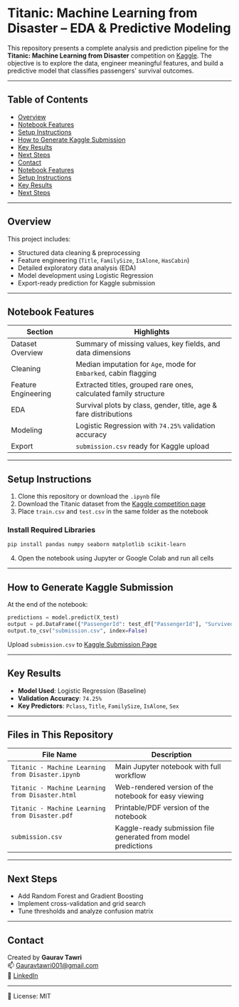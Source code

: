 # Titanic: Machine Learning from Disaster – EDA & Predictive Modeling

This repository presents a complete analysis and prediction pipeline for the **Titanic: Machine Learning from Disaster** competition on [Kaggle](https://www.kaggle.com/competitions/titanic). The objective is to explore the data, engineer meaningful features, and build a predictive model that classifies passengers' survival outcomes.

---

## Table of Contents
- [Overview](#overview)
- [Notebook Features](#notebook-features)
- [Setup Instructions](#setup-instructions)
- [How to Generate Kaggle Submission](#how-to-generate-kaggle-submission)
- [Key Results](#key-results)
- [Next Steps](#next-steps)
- [Contact](#contact)
- [Notebook Features](#notebook-features)
- [Setup Instructions](#setup-instructions)
- [Key Results](#key-results)
- [Next Steps](#next-steps)

---

## Overview
This project includes:
- Structured data cleaning & preprocessing
- Feature engineering (`Title`, `FamilySize`, `IsAlone`, `HasCabin`)
- Detailed exploratory data analysis (EDA)
- Model development using Logistic Regression
- Export-ready prediction for Kaggle submission

---

## Notebook Features
| Section | Highlights |
|--------|------------|
| Dataset Overview | Summary of missing values, key fields, and data dimensions |
| Cleaning | Median imputation for `Age`, mode for `Embarked`, cabin flagging |
| Feature Engineering | Extracted titles, grouped rare ones, calculated family structure |
| EDA | Survival plots by class, gender, title, age & fare distributions |
| Modeling | Logistic Regression with `74.25%` validation accuracy |
| Export | `submission.csv` ready for Kaggle upload |

---

## Setup Instructions

1. Clone this repository or download the `.ipynb` file
2. Download the Titanic dataset from the [Kaggle competition page](https://www.kaggle.com/competitions/titanic/data)
3. Place `train.csv` and `test.csv` in the same folder as the notebook

### Install Required Libraries
```bash
pip install pandas numpy seaborn matplotlib scikit-learn
```

4. Open the notebook using Jupyter or Google Colab and run all cells

---

## How to Generate Kaggle Submission
At the end of the notebook:
```python
predictions = model.predict(X_test)
output = pd.DataFrame({"PassengerId": test_df["PassengerId"], "Survived": predictions})
output.to_csv("submission.csv", index=False)
```
Upload `submission.csv` to [Kaggle Submission Page](https://www.kaggle.com/competitions/titanic/submit)

---

## Key Results
- **Model Used**: Logistic Regression (Baseline)
- **Validation Accuracy**: `74.25%`
- **Key Predictors**: `Pclass`, `Title`, `FamilySize`, `IsAlone`, `Sex`

---
## Files in This Repository

| File Name | Description |
|-----------|-------------|
| `Titanic - Machine Learning from Disaster.ipynb` | Main Jupyter notebook with full workflow |
| `Titanic - Machine Learning from Disaster.html` | Web-rendered version of the notebook for easy viewing |
| `Titanic - Machine Learning from Disaster.pdf` | Printable/PDF version of the notebook |
| `submission.csv` | Kaggle-ready submission file generated from model predictions |

---

## Next Steps
- Add Random Forest and Gradient Boosting
- Implement cross-validation and grid search
- Tune thresholds and analyze confusion matrix

---

## Contact
Created by **Gaurav Tawri**  
📫 [Gauravtawri001@gmail.com](mailto:Gauravtawri001@gmail.com)  
🔗 [LinkedIn](https://www.linkedin.com/in/gauravtawri)

---

📄 License: MIT
